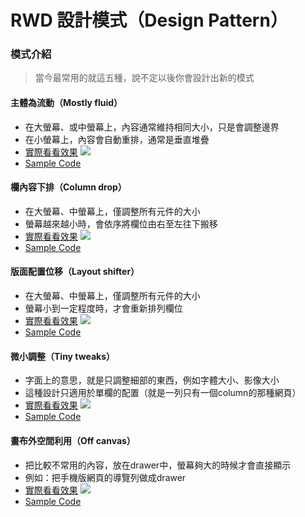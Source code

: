 # RWD 設計模式（Design Pattern）

### 模式介紹
> 當今最常用的就這五種，說不定以後你會設計出新的模式

#### 主體為流動（Mostly fluid）
* 在大螢幕、或中螢幕上，內容通常維持相同大小，只是會調整邊界
* 在小螢幕上，內容會自動重排，通常是垂直堆疊
* [實際看看效果](https://googlesamples.github.io/web-fundamentals/fundamentals/design-and-ux/responsive/mostly-fluid.html)
![](https://i.imgur.com/dpDpavy.png)
* [Sample Code](https://dada-web-ebook-yihanyozikua.gitbook.io/dada-web-learning-ebook/index-5/section2-1_start/section2-4/rwd-mostly-fluid)

#### 欄內容下排（Column drop）
* 在大螢幕、中螢幕上，僅調整所有元件的大小
* 螢幕越來越小時，會依序將欄位由右至左往下搬移
* [實際看看效果](https://googlesamples.github.io/web-fundamentals/fundamentals/design-and-ux/responsive/column-drop.html)
![](https://i.imgur.com/BBVKLte.png)
* [Sample Code](../../day6/RWD/sample-code/rwd-column-drop.md)

#### 版面配置位移（Layout shifter）
* 在大螢幕、中螢幕上，僅調整所有元件的大小
* 螢幕小到一定程度時，才會重新排列欄位
* [實際看看效果](https://googlesamples.github.io/web-fundamentals/fundamentals/design-and-ux/responsive/layout-shifter.html)
![](https://i.imgur.com/689rDvF.png)
* [Sample Code](../../day6/RWD/sample-code/rwd-layout-shifter.md)

#### 微小調整（Tiny tweaks）
* 字面上的意思，就是只調整細部的東西，例如字體大小、影像大小
* 這種設計只適用於單欄的配置（就是一列只有一個column的那種網頁）
* [實際看看效果](https://googlesamples.github.io/web-fundamentals/fundamentals/design-and-ux/responsive/tiny-tweaks.html)
![](https://i.imgur.com/It8In6g.png)
* [Sample Code](../../day6/RWD/sample-code/rwd-tiny-tweaks.md)

#### 畫布外空間利用（Off canvas）
* 把比較不常用的內容，放在drawer中，螢幕夠大的時候才會直接顯示
* 例如：把手機版網頁的導覽列做成drawer
* [實際看看效果](https://googlesamples.github.io/web-fundamentals/fundamentals/design-and-ux/responsive/off-canvas.html)
![](https://i.imgur.com/ey7REzE.png)
* [Sample Code](../../day6/RWD/sample-code/rwd-off-canvas.md)